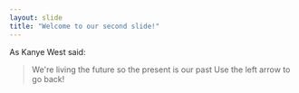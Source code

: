 ```yaml
---
layout: slide
title: "Welcome to our second slide!"
---
```

As Kanye West said:

> We're living the future so
> the present is our past
Use the left arrow to go back!
